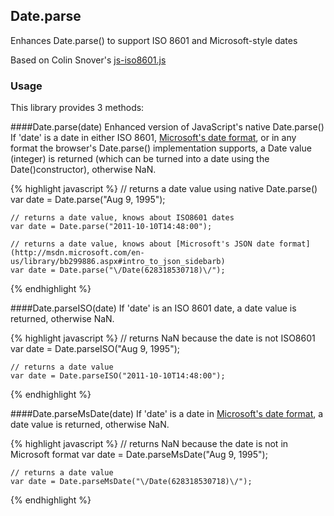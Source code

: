 ## Date.parse

Enhances Date.parse() to support ISO 8601 and Microsoft-style dates

Based on Colin Snover's [js-iso8601.js](https://github.com/csnover/js-iso8601)

### Usage
This library provides 3 methods:

####Date.parse(date)
Enhanced version of JavaScript's native Date.parse()
If 'date' is a date in either ISO 8601, [Microsoft's date format](http://msdn.microsoft.com/en-us/library/bb299886.aspx#intro_to_json_sidebarb), 
or in any format the browser's Date.parse() implementation supports, a Date value (integer) is returned (which can be turned into a date using the Date()constructor), otherwise NaN.

{% highlight javascript %}
    // returns a date value using native Date.parse()
    var date = Date.parse("Aug 9, 1995");
    
    // returns a date value, knows about ISO8601 dates
    var date = Date.parse("2011-10-10T14:48:00");
    
    // returns a date value, knows about [Microsoft's JSON date format](http://msdn.microsoft.com/en-us/library/bb299886.aspx#intro_to_json_sidebarb)
    var date = Date.parse("\/Date(628318530718)\/");
{% endhighlight %}

####Date.parseISO(date)
If 'date' is an ISO 8601 date, a date value is returned, otherwise NaN.

{% highlight javascript %}
    // returns NaN because the date is not ISO8601
    var date = Date.parseISO("Aug 9, 1995");
    
    // returns a date value
    var date = Date.parseISO("2011-10-10T14:48:00");
{% endhighlight %}

####Date.parseMsDate(date)
If 'date' is a date in [Microsoft's date format](http://msdn.microsoft.com/en-us/library/bb299886.aspx#intro_to_json_sidebarb), 
a date value is returned, otherwise NaN.

{% highlight javascript %}
    // returns NaN because the date is not in Microsoft format
    var date = Date.parseMsDate("Aug 9, 1995");
    
    // returns a date value
    var date = Date.parseMsDate("\/Date(628318530718)\/");
{% endhighlight %}